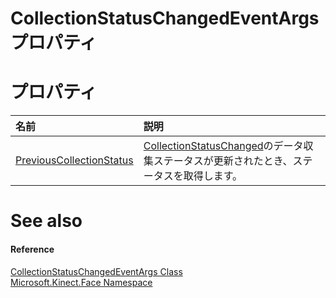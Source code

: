 CollectionStatusChangedEventArgs プロパティ  
===========================================  

<span id="publicpropertiesSection"></span>

プロパティ
==========  

<table>
<colgroup>
<col width="30%" />
<col width="60%" />
</colgroup>
<thead>
<tr class="header">
<th align="left">名前</th>
<th align="left">説明</th>
</tr>
</thead>
<tbody>
<tr class="odd">
<td align="left"><a href="CollectionStatusChangedE/Properties/PreviousCollectionStatus.md">PreviousCollectionStatus</a></td>
<td align="left"><a href="FaceModelBuilder_Class/Events/CollectionStatusChanged.md">CollectionStatusChanged</a>のデータ収集ステータスが更新されたとき、ステータスを取得します。</td>
</tr>
</tbody>
</table>


<span id="ID4EI"></span>

See also  
========  

<span id="ID4EK"></span>
#### Reference  

[CollectionStatusChangedEventArgs Class](../CollectionStatusChangedE.md)  
 [Microsoft.Kinect.Face Namespace](../../Kinect.Face.md)  



<!--Please do not edit the data in the comment block below.-->
<!--
TOCTitle : CollectionStatusChangedEventArgs Properties
RLTitle : CollectionStatusChangedEventArgs Properties
KeywordK : CollectionStatusChangedEventArgs class, properties
KeywordA : Properties.T:Microsoft.Kinect.Face.CollectionStatusChangedEventArgs
AssetID : Properties.T:Microsoft.Kinect.Face.CollectionStatusChangedEventArgs
Locale : en-us
CommunityContent : 1
TargetOS : Windows
TopicType : kbSyntax
DocSet : K4Wv2
ProjType : K4Wv2Proj
Technology : Kinect for Windows
Product : Kinect for Windows SDK v2
productversion : 20
-->
